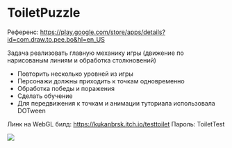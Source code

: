 # ToiletPuzzle

Референс:
https://play.google.com/store/apps/details?id=com.draw.to.pee.bo&hl=en_US

Задача реализовать главную механику игры (движение по нарисованым линиям и обработка столкновений)
+ Повторить несколько уровней из игры
+ Персонажи должны приходить к точкам одновременно
+ Обработка победы и поражения
+ Сделать обучение
+ Для передвижения к точкам и анимации туториала использовала DOTween
 
Линк на WebGL билд:
https://kukanbrsk.itch.io/testtoilet
Пароль: ToiletTest

![](https://github.com/kukanbrsk/ToiletPuzzle/blob/main/toiletPuzzle.gif)
